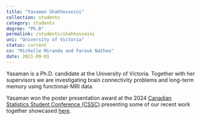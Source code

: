 ```yaml
---
title: "Yasaman Shahhosseini"
collection: students
category: students
degree: "Ph.D"
permalink: /students/shahhosseini
uni: "University of Victoria"
status: current
co: "Michelle Miranda and Farouk Nathoo"
date: 2021-09-01
---
```


Yasaman is a Ph.D. candidate at the University of Victoria. Together with her supervisors we are investigating brain connectivity problems and long-term memory using functional-MRI data.

Yasaman won the poster presentation award at the 2024 [Canadian Statistics Student Conference (CSSC)](https://ssc.ca/en/meetings/annual/2024-ssc-annual-meeting-st-johns/twelfth-annual-canadian-statistics-student) presenting some of our recent work together showcased [here](https://cedricbeaulac.github.io/files/Yasaman_CSSC2024.pdf).
